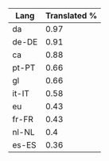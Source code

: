 | Lang | Translated % |
| --- | --- |
| da | 0.97 |
| de-DE | 0.91 |
| ca | 0.88 |
| pt-PT | 0.66 |
| gl | 0.66 |
| it-IT | 0.58 |
| eu | 0.43 |
| fr-FR | 0.43 |
| nl-NL | 0.4 |
| es-ES | 0.36 |
